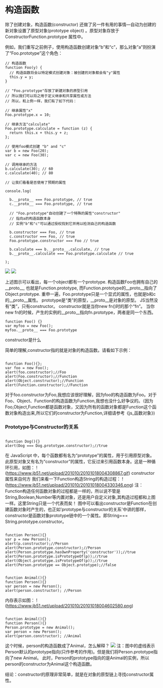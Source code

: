 # 构造函数
除了创建对象，构造函数(constructor) 还做了另一件有用的事情—自动为创建的新对象设置了原型对象(prototype object) 。原型对象存放于 ConstructorFunction.prototype 属性中。

例如，我们重写之前例子，使用构造函数创建对象“b”和“c”，那么对象”a”则扮演了“Foo.prototype”这个角色：
```
// 构造函数
function Foo(y) {
  // 构造函数将会以特定模式创建对象：被创建的对象都会有"y"属性
  this.y = y;
}
 
// "Foo.prototype"存放了新建对象的原型引用
// 所以我们可以将之用于定义继承和共享属性或方法
// 所以，和上例一样，我们有了如下代码：
 
// 继承属性"x"
Foo.prototype.x = 10;
 
// 继承方法"calculate"
Foo.prototype.calculate = function (z) {
  return this.x + this.y + z;
};
 
// 使用foo模式创建 "b" and "c"
var b = new Foo(20);
var c = new Foo(30);
 
// 调用继承的方法
b.calculate(30); // 60
c.calculate(40); // 80
 
// 让我们看看是否使用了预期的属性
 
console.log(
 
  b.__proto__ === Foo.prototype, // true
  c.__proto__ === Foo.prototype, // true
 
  // "Foo.prototype"自动创建了一个特殊的属性"constructor"
  // 指向a的构造函数本身
  // 实例"b"和"c"可以通过授权找到它并用以检测自己的构造函数
 
  b.constructor === Foo, // true
  c.constructor === Foo, // true
  Foo.prototype.constructor === Foo // true
 
  b.calculate === b.__proto__.calculate, // true
  b.__proto__.calculate === Foo.prototype.calculate // true
 
);
```
![](https://pic3.zhimg.com/58f2b9242ceddea0462689a4b71486ee_r.jpg)
![](http://www.nowamagic.net/librarys/images/201203/2012_03_21_03.png)

上述图示可以看出，每一个object都有一个prototype. 构造函数Foo也拥有自己的__proto__, 也就是Function.prototype, 而Function.prototype的__proto__指向了Object.prototype. 重申一遍，Foo.prototype只是一个显式的属性，也就是b和c的__proto__属性。
prototype是“类”的原型，__proto__是对象的原型。  JS当然没有“类”，只有constructor。  constructor就是当你new fn()时的那个“fn”。  当你new fn的时候，产生的实例的__proto__指向fn.prototype，两者是同一个东西。 
```
function Foo() {} 
var myfoo = new Foo(); 
myfoo.__proto__ === Foo.prototype
```
constructor是什么

简单的理解,constructor指的就是对象的构造函数。请看如下示例：
```
 
function Foo(){}; 
var foo = new Foo(); 
alert(foo.constructor);//Foo 
alert(Foo.constructor);//Function 
alert(Object.constructor);//Function 
alert(Function.constructor);//Function 
```
对于foo.constructor为Foo,我想应该很好理解，因为foo的构造函数为Foo。对于Foo、Object、Function的构造函数为Function,我想也没什么好争议的。（因为Foo,Object,Function都是函数对象，又因为所有的函数对象都是Function这个函数对象构造出来,所以它们的constructor为Function,详细请参考《js_函数对象》)
### Prototype与Constructor的关系
```
 
function Dog(){} 
alert(Dog === Dog.prototype.constructor);//true 
```
在 JavaScript 中，每个函数都有名为“prototype”的属性，用于引用原型对象。此原型对象又有名为“constructor”的属性，它反过来引用函数本身。这是一种循环引用，如图：
!(https://www.jb51.net/upload/201010/20101018004308867.gif)
constructor属性来自何方
我们来看一下Function构造String的构造过程：
!(https://www.jb51.net/upload/201010/20101018004330346.png)
注：Function构造任何函数对象的过程都是一样的，所以说不管是String,Boolean,Number等内置对象，还是用户自定义对象,其构造过程都和上图一样。这里String只是一个代表而矣！
图中可以看出constructor是Function在创建函数对象时产生的，也正如'prototype与constructor的关系'中讲的那样，constructor是函数对象prototype链中的一个属性。即String=== String.prototype.constructor。
```
 
function Person(){} 
var p = new Person(); 
alert(p.constructor);//Person 
alert(Person.prototype.constructor);//Person 
alert(Person.prototype.hasOwnProperty('constructor'));//true 
alert(Person.prototype.isPrototypeOf(p));//true 
alert(Object.prototype.isPrototypeOf(p));//true 
alert(Person.prototype == Object.prototype);//false 

```
```
 
function Animal(){} 
function Person(){} 
var person = new Person(); 
alert(person.constructor); //Person 

```
内存表示如图：
!(https://www.jb51.net/upload/201010/20101018004602580.png)
```
 
function Animal(){} 
function Person(){} 
Person.prototype = new Animal(); 
var person = new Person(); 
alert(person.constructor); //Animal 
```
这个时候，person的构造函数成了Animal，怎么解释？
![](https://www.jb51.net/upload/201010/20101018004632634.png)
注：图中的虚线表示Person默认的prototype指向(只作参考的作用)。但是我们将Person.prototype指向了new Animal。
此时，Person的prototype指向的是Animal的实例，所以person的constructor为Animal这个构造函数。

结论：constructor的原理非常简单，就是在对象的原型链上寻找constructor属性。
